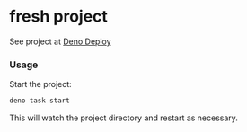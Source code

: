 # fresh project

See project at [Deno Deploy](https://dash.deno.com/projects/fresh-deno-deploy)

### Usage

Start the project:

```bash
deno task start
```

This will watch the project directory and restart as necessary.
